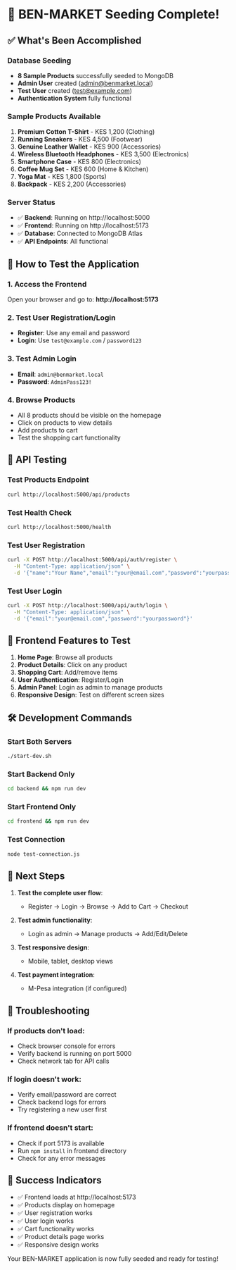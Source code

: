 # 🎉 BEN-MARKET Seeding Complete!

## ✅ What's Been Accomplished

### Database Seeding
- **8 Sample Products** successfully seeded to MongoDB
- **Admin User** created (admin@benmarket.local)
- **Test User** created (test@example.com)
- **Authentication System** fully functional

### Sample Products Available
1. **Premium Cotton T-Shirt** - KES 1,200 (Clothing)
2. **Running Sneakers** - KES 4,500 (Footwear)
3. **Genuine Leather Wallet** - KES 900 (Accessories)
4. **Wireless Bluetooth Headphones** - KES 3,500 (Electronics)
5. **Smartphone Case** - KES 800 (Electronics)
6. **Coffee Mug Set** - KES 600 (Home & Kitchen)
7. **Yoga Mat** - KES 1,800 (Sports)
8. **Backpack** - KES 2,200 (Accessories)

### Server Status
- ✅ **Backend**: Running on http://localhost:5000
- ✅ **Frontend**: Running on http://localhost:5173
- ✅ **Database**: Connected to MongoDB Atlas
- ✅ **API Endpoints**: All functional

## 🚀 How to Test the Application

### 1. Access the Frontend
Open your browser and go to: **http://localhost:5173**

### 2. Test User Registration/Login
- **Register**: Use any email and password
- **Login**: Use `test@example.com` / `password123`

### 3. Test Admin Login
- **Email**: `admin@benmarket.local`
- **Password**: `AdminPass123!`

### 4. Browse Products
- All 8 products should be visible on the homepage
- Click on products to view details
- Add products to cart
- Test the shopping cart functionality

## 🔧 API Testing

### Test Products Endpoint
```bash
curl http://localhost:5000/api/products
```

### Test Health Check
```bash
curl http://localhost:5000/health
```

### Test User Registration
```bash
curl -X POST http://localhost:5000/api/auth/register \
  -H "Content-Type: application/json" \
  -d '{"name":"Your Name","email":"your@email.com","password":"yourpassword"}'
```

### Test User Login
```bash
curl -X POST http://localhost:5000/api/auth/login \
  -H "Content-Type: application/json" \
  -d '{"email":"your@email.com","password":"yourpassword"}'
```

## 📱 Frontend Features to Test

1. **Home Page**: Browse all products
2. **Product Details**: Click on any product
3. **Shopping Cart**: Add/remove items
4. **User Authentication**: Register/Login
5. **Admin Panel**: Login as admin to manage products
6. **Responsive Design**: Test on different screen sizes

## 🛠️ Development Commands

### Start Both Servers
```bash
./start-dev.sh
```

### Start Backend Only
```bash
cd backend && npm run dev
```

### Start Frontend Only
```bash
cd frontend && npm run dev
```

### Test Connection
```bash
node test-connection.js
```

## 🎯 Next Steps

1. **Test the complete user flow**:
   - Register → Login → Browse → Add to Cart → Checkout
   
2. **Test admin functionality**:
   - Login as admin → Manage products → Add/Edit/Delete
   
3. **Test responsive design**:
   - Mobile, tablet, desktop views
   
4. **Test payment integration**:
   - M-Pesa integration (if configured)

## 🐛 Troubleshooting

### If products don't load:
- Check browser console for errors
- Verify backend is running on port 5000
- Check network tab for API calls

### If login doesn't work:
- Verify email/password are correct
- Check backend logs for errors
- Try registering a new user first

### If frontend doesn't start:
- Check if port 5173 is available
- Run `npm install` in frontend directory
- Check for any error messages

## 🎉 Success Indicators

- ✅ Frontend loads at http://localhost:5173
- ✅ Products display on homepage
- ✅ User registration works
- ✅ User login works
- ✅ Cart functionality works
- ✅ Product details page works
- ✅ Responsive design works

Your BEN-MARKET application is now fully seeded and ready for testing!

